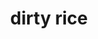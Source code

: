 ---
servings:
notes:
directions: |-
  * heat olive oil over medium high heat in a dutch oven or heavy bottomed pan
  * add beef, sausage and chicken liver (if using)
  * cook until no pink remains
  * add onion, garlic, green pepper, celery and cajun seasoning
  * stir until softened, about 5 minutes
  * add rice, broth and bay leaves
  * bring to a boil, reduce heat and simmer covered about 20-23 minutes or until rice is cooked
  * garnish with green onions and serve
  * recipe notes
  * freeze your chicken livers for about 20-30 minutes to allow for easy mincing
ingredients: |-
  * 1 tablespoon olive oil
  * 8 oz lean ground beef
  * 8 oz bulk sausage (i used chicken sausage)
  * 1 medium onion diced
  * 1 green pepper diced
  * 1 cup diced celery
  * 3 cloves garlic minced
  * 1 1/2 teaspoons cajun seasoning
  * 1 1/2 cups white rice uncooked
  * 3 1//2 cups chicken broth i use low sodium
  * 2 bay leaves
  * salt & pepper to taste
  * green onion for garnish
rating: 3
ease: intermediate
category: side dish
subcategory: ['rice', 'mexican']
href: 'https://www.spendwithpennies.com/dirty-rice/'
totalTime:
cookTime:
prepTime:
title: dirty rice
path: /dirty-rice
---